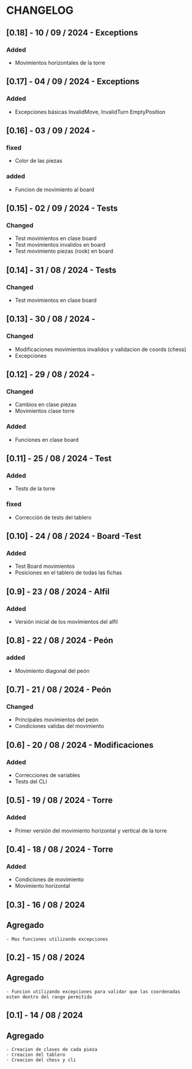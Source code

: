 # CHANGELOG

## [0.18] - 10 / 09 / 2024 - Exceptions

### Added

- Movimientos horizontales de la torre 


## [0.17] - 04 / 09 / 2024 - Exceptions

### Added

- Excepciones básicas InvalidMove, InvalidTurn EmptyPosition

## [0.16] - 03 / 09 / 2024 -  

### fixed

- Color de las piezas 

### added

- Funcion de movimiento al board

## [0.15] - 02 / 09 / 2024 - Tests

### Changed

- Test movimientos en clase board
- Test movimientos invalidos en board
- Test movimiento piezas (rook) en board

## [0.14] - 31 / 08 / 2024 -  Tests

### Changed

- Test movimientos en clase board


## [0.13] - 30 / 08 / 2024 -  

### Changed

- Modificaciones movimientos invalidos y validacion de coords (chess)
- Excepciones

## [0.12] - 29 / 08 / 2024 -  

### Changed

- Cambios en clase piezas
- Movimientos clase torre

### Added

- Funciones en clase board

## [0.11] - 25 / 08 / 2024 - Test 

### Added

- Tests de la torre

### fixed
- Corrección de tests del tablero

## [0.10] - 24 / 08 / 2024 - Board -Test

### Added

- Test Board movimientos
- Posiciones en el tablero de todas las fichas

## [0.9] - 23 / 08 / 2024 - Alfil

### Added

- Versión inicial de los movimientos del alfil

## [0.8] - 22 / 08 / 2024 - Peón

### added

- Movimiento diagonal del peón

## [0.7] - 21 / 08 / 2024 - Peón

### Changed

- Principales movimientos del peón 
- Condiciones validas del movimiento

## [0.6] - 20 / 08 / 2024 - Modificaciones

### Added

- Correcciones de variables
- Tests del CLI

## [0.5] - 19 / 08 / 2024 - Torre

### Added

- Primer versión del movimiento horizontal y vertical de la torre

## [0.4] - 18 / 08 / 2024 - Torre

### Added

- Condiciones de movimiento 
- Movimiento horizontal

## [0.3] - 16 / 08 / 2024

## Agregado
    - Mas funciones utilizando excepciones 


## [0.2] - 15 / 08 / 2024

## Agregado
    - Funcion utilizando excepciones para validar que las coordenadas esten dentro del rango permitido


## [0.1] - 14 / 08 / 2024

## Agregado

    - Creacion de clases de cada pieza
    - Creacion del tablero 
    - Creacion del chess y cli

